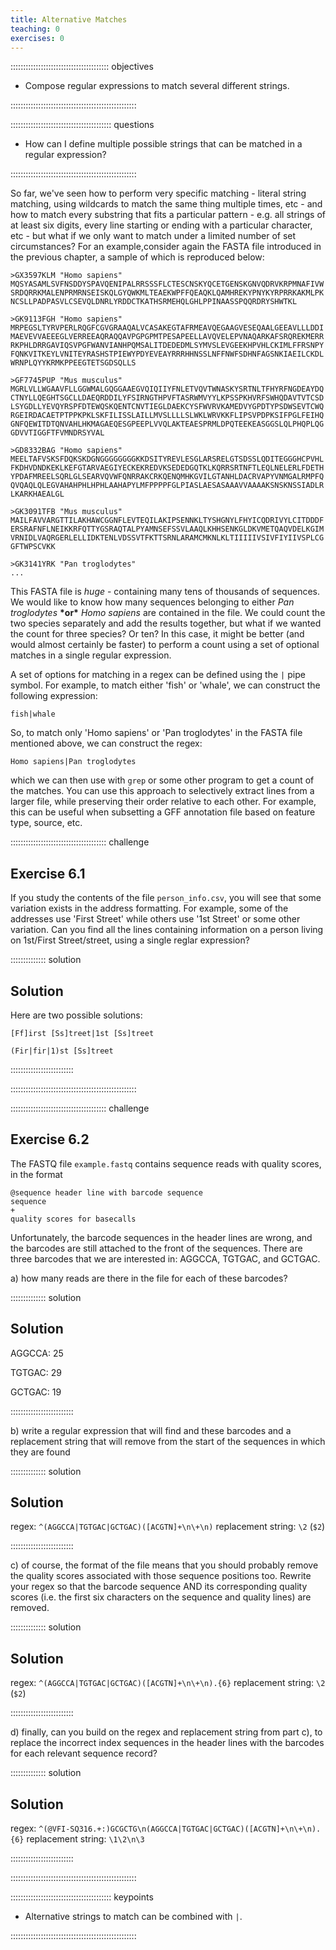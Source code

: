 ```yaml
---
title: Alternative Matches
teaching: 0
exercises: 0
---
```


::::::::::::::::::::::::::::::::::::::: objectives

- Compose regular expressions to match several different strings.

::::::::::::::::::::::::::::::::::::::::::::::::::

:::::::::::::::::::::::::::::::::::::::: questions

- How can I define multiple possible strings that can be matched in a regular expression?

::::::::::::::::::::::::::::::::::::::::::::::::::

So far, we've seen how to perform very specific matching - literal string matching, using wildcards to match the same thing multiple times, etc - and how to match every substring that fits a particular pattern - e.g. all strings of at least six digits, every line starting or ending with a particular character, etc - but what if we only want to match under a limited number of set circumstances? For an example,consider again the FASTA file introduced in the previous chapter, a sample of which is reproduced below:

```source 
>GX3597KLM "Homo sapiens"
MQSYASAMLSVFNSDDYSPAVQENIPALRRSSSFLCTESCNSKYQCETGENSKGNVQDRVKRPMNAFIVW
SRDQRRKMALENPRMRNSEISKQLGYQWKMLTEAEKWPFFQEAQKLQAMHREKYPNYKYRPRRKAKMLPK
NCSLLPADPASVLCSEVQLDNRLYRDDCTKATHSRMEHQLGHLPPINAASSPQQRDRYSHWTKL

>GK9113FGH "Homo sapiens"
MRPEGSLTYRVPERLRQGFCGVGRAAQALVCASAKEGTAFRMEAVQEGAAGVESEQAALGEEAVLLLDDI
MAEVEVVAEEEGLVERREEAQRAQQAVPGPGPMTPESAPEELLAVQVELEPVNAQARKAFSRQREKMERR
RKPHLDRRGAVIQSVPGFWANVIANHPQMSALITDEDEDMLSYMVSLEVGEEKHPVHLCKIMLFFRSNPY
FQNKVITKEYLVNITEYRASHSTPIEWYPDYEVEAYRRRHHNSSLNFFNWFSDHNFAGSNKIAEILCKDL
WRNPLQYYKRMKPPEEGTETSGDSQLLS

>GF7745PUP "Mus musculus"
MGRLVLLWGAAVFLLGGWMALGQGGAAEGVQIQIIYFNLETVQVTWNASKYSRTNLTFHYRFNGDEAYDQ
CTNYLLQEGHTSGCLLDAEQRDDILYFSIRNGTHPVFTASRWMVYYLKPSSPKHVRFSWHQDAVTVTCSD
LSYGDLLYEVQYRSPFDTEWQSKQENTCNVTIEGLDAEKCYSFWVRVKAMEDVYGPDTYPSDWSEVTCWQ
RGEIRDACAETPTPPKPKLSKFILISSLAILLMVSLLLLSLWKLWRVKKFLIPSVPDPKSIFPGLFEIHQ
GNFQEWITDTQNVAHLHKMAGAEQESGPEEPLVVQLAKTEAESPRMLDPQTEEKEASGGSLQLPHQPLQG
GDVVTIGGFTFVMNDRSYVAL

>GD8332BAG "Homo sapiens"
MEELTAFVSKSFDQKSKDGNGGGGGGGGKKDSITYREVLESGLARSRELGTSDSSLQDITEGGGHCPVHL
FKDHVDNDKEKLKEFGTARVAEGIYECKEKREDVKSEDEDGQTKLKQRRSRTNFTLEQLNELERLFDETH
YPDAFMREELSQRLGLSEARVQVWFQNRRAKCRKQENQMHKGVILGTANHLDACRVAPYVNMGALRMPFQ
QVQAQLQLEGVAHAHPHLHPHLAAHAPYLMFPPPPFGLPIASLAESASAAAVVAAAAKSNSKNSSIADLR
LKARKHAEALGL

>GK3091TFB "Mus musculus"
MAILFAVVARGTTILAKHAWCGGNFLEVTEQILAKIPSENNKLTYSHGNYLFHYICQDRIVYLCITDDDF
ERSRAFNFLNEIKKRFQTTYGSRAQTALPYAMNSEFSSVLAAQLKHHSENKGLDKVMETQAQVDELKGIM
VRNIDLVAQRGERLELLIDKTENLVDSSVTFKTTSRNLARAMCMKNLKLTIIIIIVSIVFIYIIVSPLCG
GFTWPSCVKK

>GK3141YRK "Pan troglodytes"
...

```

This FASTA file is *huge* - containing many tens of thousands of sequences. We would like to know how many sequences belonging to either *Pan troglodytes* **\*or\*** *Homo sapiens* are contained in the file. We could count the two species separately and add the results together, but what if we wanted the count for three species? Or ten? In this case, it might be better (and would almost certainly be faster) to perform a count using a set of optional matches in a single regular expression.

A set of options for matching in a regex can be defined using the `|`   pipe symbol. For example, to match either 'fish' or 'whale', we can construct the following expression:

```source 
fish|whale
```

So, to match only 'Homo sapiens' or 'Pan troglodytes' in the FASTA file mentioned above, we can construct the regex:

```source 
Homo sapiens|Pan troglodytes
```

which we can then use with `grep` or some other program to get a count of the matches. You can use this approach to selectively extract lines from a larger file, while preserving their order relative to each other. For example, this can be useful when subsetting a GFF annotation file based on feature type, source, etc.

::::::::::::::::::::::::::::::::::::::  challenge

## Exercise 6.1

If you study the contents of the file `person_info.csv`, you will see that some variation exists in the address formatting. For example, some of the addresses use 'First Street' while others use '1st Street' or some other variation.
Can you find all the lines containing information on a person living on 1st/First Street/street, using a single reglar expression?

::::::::::::::  solution

## Solution

Here are two possible solutions:

```source 
[Ff]irst [Ss]treet|1st [Ss]treet
```

```source 
(Fir|fir|1)st [Ss]treet
```

:::::::::::::::::::::::::

::::::::::::::::::::::::::::::::::::::::::::::::::

::::::::::::::::::::::::::::::::::::::  challenge

## Exercise 6.2

The FASTQ file `example.fastq` contains sequence reads with quality scores, in the format

```source 
@sequence header line with barcode sequence
sequence
+
quality scores for basecalls
```

Unfortunately, the barcode sequences in the header lines are wrong, and the barcodes are still attached to the front of the sequences. There are three barcodes that we are interested in: AGGCCA, TGTGAC, and GCTGAC.

a) how many reads are there in the file for each of these barcodes?

::::::::::::::  solution

## Solution

AGGCCA: 25

TGTGAC: 29

GCTGAC: 19


:::::::::::::::::::::::::

b) write a regular expression that will find and these barcodes and a replacement string that will remove from the start of the sequences in which they are found

::::::::::::::  solution

## Solution

regex: `^(AGGCCA|TGTGAC|GCTGAC)([ACGTN]+\n\+\n)`
replacement string: `\2` (`$2`)


:::::::::::::::::::::::::

c) of course, the format of the file means that you should probably remove the quality scores associated with those sequence positions too. Rewrite your regex so that the barcode sequence AND its corresponding quality scores (i.e. the first six characters on the sequence and quality lines) are removed.

::::::::::::::  solution

## Solution

regex: `^(AGGCCA|TGTGAC|GCTGAC)([ACGTN]+\n\+\n).{6}`
replacement string: `\2` (`$2`)


:::::::::::::::::::::::::

d) finally, can you build on the regex and replacement string from part c), to replace the incorrect index sequences in the header lines with the barcodes for each relevant sequence record?

::::::::::::::  solution

## Solution

regex: `^(@VFI-SQ316.+:)GCGCTG\n(AGGCCA|TGTGAC|GCTGAC)([ACGTN]+\n\+\n).{6}`
replacement string: `\1\2\n\3`



:::::::::::::::::::::::::

::::::::::::::::::::::::::::::::::::::::::::::::::

:::::::::::::::::::::::::::::::::::::::: keypoints

- Alternative strings to match can be combined with `|`.

::::::::::::::::::::::::::::::::::::::::::::::::::


